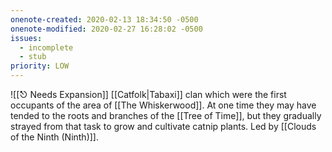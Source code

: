 ```yaml
---
onenote-created: 2020-02-13 18:34:50 -0500
onenote-modified: 2020-02-27 16:28:02 -0500
issues:
  - incomplete
  - stub
priority: LOW
---
```

![[⎋ Needs Expansion]]
[[Catfolk|Tabaxi]] clan which were the first occupants of the area of [[The Whiskerwood]]. At one time they may have tended to the roots and branches of the [[Tree of Time]], but they gradually strayed from that task to grow and cultivate catnip plants. Led by [[Clouds of the Ninth (Ninth)]].
